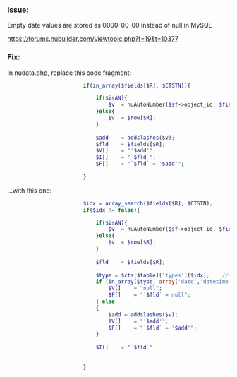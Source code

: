 ### Issue: 

Empty date values are stored as 0000-00-00 instead of null in MySQL

https://forums.nubuilder.com/viewtopic.php?f=19&t=10377


### Fix:

In nudata.php, replace this code fragment:


```php
						if(in_array($fields[$R], $CTSTN)){								//-- valid field names

							if($isAN){
								$v	= nuAutoNumber($sf->object_id, $fields[$R], $row[$R]);
							}else{
								$v	= $row[$R];
							}
							
							$add	= addslashes($v);
							$fld	= $fields[$R];
							$V[]	= "'$add'";
							$I[]	= "`$fld`";
							$F[]	= "`$fld` = '$add'";
							
						}
```

...with this one:

```php
						$idx = array_search($fields[$R], $CTSTN);
						if($idx != false){								//-- valid field names

							if($isAN){
								$v	= nuAutoNumber($sf->object_id, $fields[$R], $row[$R]);
							}else{
								$v	= $row[$R];
							}
							
							$fld	= $fields[$R];
														
							$type = $cts[$table]['types'][$idx]; 	//-- date types: null if empty
							if (in_array($type, array('date','datetime','timestamp','year')) && $v == '') {
								$V[] 	= "null";
								$F[]	= "`$fld` = null";
							} else
							{
								$add = addslashes($v);	
								$V[]	= "'$add'";
								$F[]	= "`$fld` = '$add'";
							}
									
							$I[]	= "`$fld`";
							
							
						}
```
